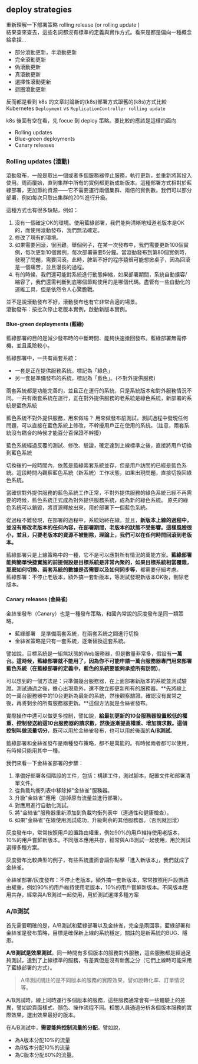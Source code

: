 ## deploy strategies

重新理解一下部署策略 rolling release (or rolling update )   
結果查來查去，這些名詞都沒有標準的定義與實作方式。看來是都是偏向一種概念給拿捏...  

 - 部分滾動更新，半滾動更新
 - 完全滾動更新
 - 偽滾動更新
 - 真滾動更新
 - 選擇性滾動更新
 - 迴圈滾動更新

反而都是看到 k8s 的文章討論新的(k8s)部署方式跟舊的(k8s)方式比較
Kubernetes `Deployment` vs `ReplicationController rolling update`

k8s 後面有空在看，先 focue 到 deploy 策略。要比較的應該是這樣的面向
 - Rolling updates
 - Blue-green deployments
 - Canary releases

### Rolling updates (滾動)
滾動發布，一般是取出一個或者多個服務器停止服務，執行更新，並重新將其投入使用。周而覆始，直到集群中所有的實例都更新成新版本。這種部署方式相對於藍綠部署，更加節約資源——它不需要運行兩個集群、兩倍的實例數。我們可以部分部署，例如每次只取出集群的20%進行升級。

這種方式也有很多缺點，例如：  
  1. 沒有一個確定OK的環境。使用藍綠部署，我們能夠清晰地知道老版本是OK的，而使用滾動發布，我們無法確定。
  2. 修改了現有的環境。
  3. 如果需要回滾，很困難。舉個例子，在某一次發布中，我們需要更新100個實例，每次更新10個實例，每次部署需要5分鐘。當滾動發布到第80個實例時，發現了問題，需要回滾。此時，脾氣不好的程序猿很可能想掀桌子，因為回滾是一個痛苦，並且漫長的過程。
  4. 有的時候，我們還可能對系統進行動態伸縮，如果部署期間，系統自動擴容/縮容了，我們還需判斷到底哪個節點使用的是哪個代碼。盡管有一些自動化的運維工具，但是依然令人心驚膽戰。

並不是說滾動發布不好，滾動發布也有它非常合適的場景。  
滾動發布：按批次停止老版本實例，啟動新版本實例。


#### Blue-green deployments (藍綠)
藍綠部署的目的是減少發布時的中斷時間、能夠快速撤回發布。藍綠部署無需停機，並且風險較小。

藍綠部署中，一共有兩套系統：
 - 一套是正在提供服務系統，標記為「綠色」
 - 另一套是準備發布的系統，標記為「藍色」。(不對外提供服務)
 
兩套系統都是功能完善的，並且正在運行的系統，只是系統版本和對外服務情況不同。一共有兩套系統在運行，正在對外提供服務的老系統是綠色系統，新部署的系統是藍色系統

藍色系統不對外提供服務，用來做啥？
用來做發布前測試，測試過程中發現任何問題，可以直接在藍色系統上修改，不幹擾用戶正在使用的系統。（註意，兩套系統沒有耦合的時候才能百分百保證不幹擾）

藍色系統經過反覆的測試、修改、驗證，確定達到上線標準之後，直接將用戶切換到藍色系統

切換後的一段時間內，依舊是藍綠兩套系統並存，但是用戶訪問的已經是藍色系統。這段時間內觀察藍色系統（新系統）工作狀態，如果出現問題，直接切換回綠色系統。

當確信對外提供服務的藍色系統工作正常，不對外提供服務的綠色系統已經不再需要的時候，藍色系統正式成為對外提供服務系統，成為新的綠色系統。 原先的綠色系統可以銷毀，將資源釋放出來，用於部署下一個藍色系統。

從過程不難發現，在部署的過程中，系統始終在線。並且，**新版本上線的過程中，並沒有修改老版本的任何內容，在部署期間，老版本的狀態不受影響。這樣風險很小，並且，只要老版本的資源不被刪除，理論上，我們可以在任何時間回滾到老版本。**

藍綠部署只是上線策略中的一種，它不是可以應對所有情況的萬能方案。**藍綠部署能夠簡單快捷實施的前提假設是目標系統是非常內聚的，如果目標系統相當覆雜，那麽如何切換、兩套系統的數據是否需要以及如何同步等**，都需要仔細考慮。  
藍綠部署：不停止老版本，額外搞一套新版本，等測試發現新版本OK後，刪除老版本。

#### Canary releases (金絲雀)
金絲雀發布（Canary）也是一種發布策略，和國內常說的灰度發布是同一類策略。

 - 藍綠部署　是準備兩套系統，在兩套系統之間進行切換
 - 金絲雀策略是只有一套系統，逐漸替換這套系統。

譬如說，目標系統是一組無狀態的Web服務器，但是數量非常多，假設有**一萬台。這時候，藍綠部署就不能用了，因為你不可能申請一萬台服務器專門用來部署藍色系統（在藍綠部署的定義中，藍色的系統要能夠承接所有訪問）**。

可以想到的一個方法是：只準備幾台服務器，在上面部署新版本的系統並測試驗證。測試通過之後，擔心出現意外，還不敢立即更新所有的服務器。**先將線上的一萬台服務器中的10台更新為最新的系統，然後觀察驗證。確認沒有異常之後，再將剩余的所有服務器更新。**這個方法就是金絲雀發布。

實際操作中還可以做更多控制，譬如說，**給最初更新的10台服務器設置較低的權重、控制發送給這10台服務器的請求數，然後逐漸提高權重、增加請求數。**這個控制叫做**流量切分**，既可以用於金絲雀發布，也可以用於後面的**A/B測試**。

藍綠部署和金絲雀發布是兩種發布策略，都不是萬能的。有時候兩者都可以使用，有時候只能用其中一種。

我們來看一下金絲雀部署的步驟：
 1. 準備好部署各個階段的工件，包括：構建工件，測試腳本，配置文件和部署清單文件。
 2. 從負載均衡列表中移除掉"金絲雀"服務器。
 3. 升級"金絲雀"應用（排掉原有流量並進行部署）。
 4. 對應用進行自動化測試。
 5. 將"金絲雀"服務器重新添加到負載均衡列表中（連通性和健康檢查）。
 6. 如果"金絲雀"在線使用測試成功，升級剩余的其他服務器。（否則就回滾）

灰度發布中，常常按照用戶設置路由權重，例如90%的用戶維持使用老版本，10%的用戶嘗鮮新版本。不同版本應用共存，經常與A/B測試一起使用，用於測試選擇多種方案。  

灰度發布比較典型的例子，有些系統畫面會讓你點擊「進入新版本」，我們就成了金絲雀。

金絲雀部署/灰度發布：不停止老版本，額外搞一套新版本，常常按照用戶設置路由權重，例如90%的用戶維持使用老版本，10%的用戶嘗鮮新版本。不同版本應用共存，經常與A/B測試一起使用，用於測試選擇多種方案

### A/B測試
首先需要明確的是，A/B測試和藍綠部署以及金絲雀，完全是兩回事。藍綠部署和金絲雀是發布策略，目標是確保新上線的系統穩定，關註的是新系統的BUG、隱患。  

**A/B測試是效果測試**，同一時間有多個版本的服務對外服務，這些服務都是經過足夠測試，達到了上線標準的服務，有差異但是沒有新舊之分（它們上線時可能采用了藍綠部署的方式）。  

> A/B測試關註的是不同版本的服務的實際效果，譬如說轉化率、訂單情況等。

A/B測試時，線上同時運行多個版本的服務，這些服務通常會有一些體驗上的差異，譬如說頁面樣式、顏色、操作流程不同。相關人員通過分析各個版本服務的實際效果，選出效果最好的版本。  

在A/B測試中，**需要能夠控制流量的分配**，譬如說，
 - 為A版本分配10%的流量
 - 為B版本分配10%的流量
 - 為C版本分配80%的流量。









